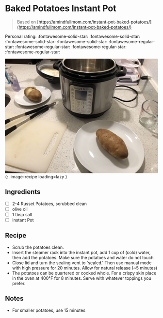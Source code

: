 <!-- Needs Manual Review -->

# Baked Potatoes Instant Pot

> Based on [https://amindfullmom.com/instant-pot-baked-potatoes/](https://amindfullmom.com/instant-pot-baked-potatoes/)

<!-- {cts} rating=1; (User can specify rating on scale of 1-5) -->
Personal rating: :fontawesome-solid-star: :fontawesome-solid-star: :fontawesome-solid-star: :fontawesome-solid-star: :fontawesome-regular-star: :fontawesome-regular-star: :fontawesome-regular-star: :fontawesome-regular-star:
<!-- {cte} -->

<!-- {cts} name_image=baked_potatoes_instant_pot.jpg; (User can specify image name) -->
![baked_potatoes_instant_pot.jpg](./baked_potatoes_instant_pot.jpg){: .image-recipe loading=lazy }
<!-- {cte} -->

## Ingredients

* [ ] 2-4 Russet Potatoes, scrubbed clean
* [ ] olive oil
* [ ] 1 tbsp salt
* [ ] Instant Pot

## Recipe

* Scrub the potatoes clean.
* Insert the steamer rack into the instant pot, add 1 cup of (cold) water, then add the potatoes. Make sure the potatoes and water do not touch
* Close lid and turn the sealing vent to 'sealed.' Then use manual mode with high pressure for 20 minutes. Allow for natural release (~5 minutes)
* The potatoes can be quartered or cooked whole. For a crispy skin place in the oven at 400℉ for 8 minutes. Serve with whatever toppings you prefer.

## Notes

* For smaller potatoes, use 15 minutes
